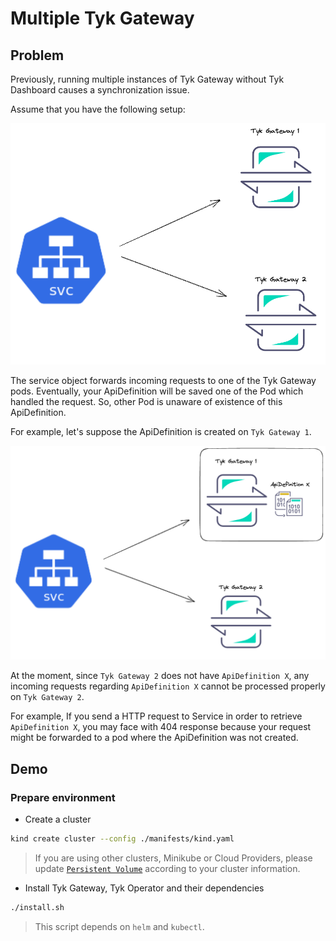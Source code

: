 # Multiple Tyk Gateway

## Problem

Previously, running multiple instances of Tyk Gateway without Tyk Dashboard causes a synchronization issue.

Assume that you have the following setup:

![multiple-tyk-gateway](./img/swc-gws.png)

The service object forwards incoming requests to one of the Tyk Gateway pods. Eventually, your ApiDefinition will
be saved one of the Pod which handled the request. So, other Pod is unaware of existence of this ApiDefinition.

For example, let's suppose the ApiDefinition is created on `Tyk Gateway 1`.

![tyk-gateway-api-def](./img/gw-apis.png)

At the moment, since `Tyk Gateway 2` does not have `ApiDefinition X`, any incoming requests regarding `ApiDefinition X` cannot be processed properly on `Tyk Gateway 2`.

For example, If you send a HTTP request to Service in order to retrieve `ApiDefinition X`, you may face with 404 response because your request might be
forwarded to a pod where the ApiDefinition was not created.

## Demo

### Prepare environment

- Create a cluster
```bash
kind create cluster --config ./manifests/kind.yaml
```
> If you are using other clusters, Minikube or Cloud Providers, please update [`Persistent Volume`](./manifests/gw-pv.yaml) 
according to your cluster information.

- Install Tyk Gateway, Tyk Operator and their dependencies
```bash
./install.sh
```

> This script depends on `helm` and `kubectl`.

